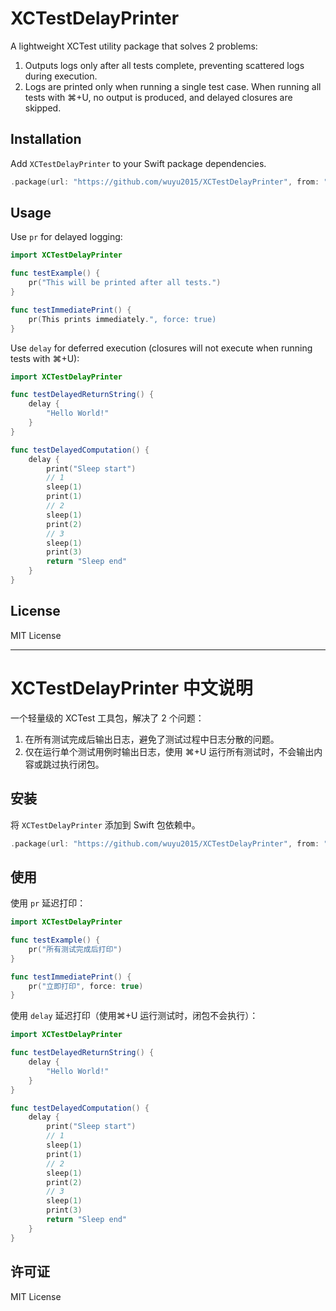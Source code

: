 # XCTestDelayPrinter

A lightweight XCTest utility package that solves 2 problems:

1. Outputs logs only after all tests complete, preventing scattered logs during execution.
2. Logs are printed only when running a single test case. When running all tests with ⌘+U, no output is produced, and delayed closures are skipped.

## Installation

Add `XCTestDelayPrinter` to your Swift package dependencies.

```swift
.package(url: "https://github.com/wuyu2015/XCTestDelayPrinter", from: "1.0.1")
```

## Usage

Use `pr` for delayed logging:

```swift
import XCTestDelayPrinter

func testExample() {
    pr("This will be printed after all tests.")
}

func testImmediatePrint() {
    pr(This prints immediately.", force: true)
}
```

Use `delay` for deferred execution (closures will not execute when running tests with ⌘+U):

```swift
import XCTestDelayPrinter

func testDelayedReturnString() {
    delay {
        "Hello World!"
    }
}

func testDelayedComputation() {
    delay {
        print("Sleep start")
        // 1
        sleep(1)
        print(1)
        // 2
        sleep(1)
        print(2)
        // 3
        sleep(1)
        print(3)
        return "Sleep end"
    }
}
```

## License

MIT License

---

# XCTestDelayPrinter 中文说明

一个轻量级的 XCTest 工具包，解决了 2 个问题：

1. 在所有测试完成后输出日志，避免了测试过程中日志分散的问题。
2. 仅在运行单个测试用例时输出日志，使用 ⌘+U 运行所有测试时，不会输出内容或跳过执行闭包。

## 安装

将 `XCTestDelayPrinter` 添加到 Swift 包依赖中。

```swift
.package(url: "https://github.com/wuyu2015/XCTestDelayPrinter", from: "1.0.1")
```

## 使用

使用 `pr` 延迟打印：

```swift
import XCTestDelayPrinter

func testExample() {
    pr("所有测试完成后打印")
}

func testImmediatePrint() {
    pr("立即打印", force: true)
}
```

使用 `delay` 延迟打印（使用⌘+U 运行测试时，闭包不会执行）：

```swift
import XCTestDelayPrinter

func testDelayedReturnString() {
    delay {
        "Hello World!"
    }
}

func testDelayedComputation() {
    delay {
        print("Sleep start")
        // 1
        sleep(1)
        print(1)
        // 2
        sleep(1)
        print(2)
        // 3
        sleep(1)
        print(3)
        return "Sleep end"
    }
}
```

## 许可证

MIT License
